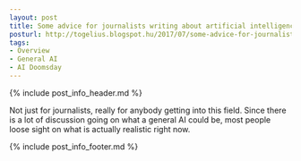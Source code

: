 ```yaml
---
layout: post
title: Some advice for journalists writing about artificial intelligence
posturl: http://togelius.blogspot.hu/2017/07/some-advice-for-journalists-writing.html
tags:
- Overview
- General AI
- AI Doomsday
---
```


{% include post_info_header.md %}

Not just for journalists, really for anybody getting into this field. Since there is a lot of discussion going on what a general AI could be, most people loose sight on what is actually realistic right now.

{% include post_info_footer.md %}
